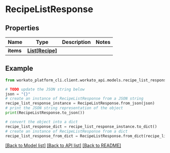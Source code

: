 # RecipeListResponse


## Properties

Name | Type | Description | Notes
------------ | ------------- | ------------- | -------------
**items** | [**List[Recipe]**](Recipe.md) |  | 

## Example

```python
from workato_platform_cli.client.workato_api.models.recipe_list_response import RecipeListResponse

# TODO update the JSON string below
json = "{}"
# create an instance of RecipeListResponse from a JSON string
recipe_list_response_instance = RecipeListResponse.from_json(json)
# print the JSON string representation of the object
print(RecipeListResponse.to_json())

# convert the object into a dict
recipe_list_response_dict = recipe_list_response_instance.to_dict()
# create an instance of RecipeListResponse from a dict
recipe_list_response_from_dict = RecipeListResponse.from_dict(recipe_list_response_dict)
```
[[Back to Model list]](../README.md#documentation-for-models) [[Back to API list]](../README.md#documentation-for-api-endpoints) [[Back to README]](../README.md)


